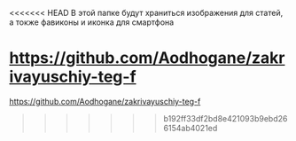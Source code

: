 <<<<<<< HEAD
В этой папке будут храниться изображения для статей, а токже фавиконы и иконка для смартфона

https://github.com/Aodhogane/zakrivayuschiy-teg-f
=======
https://github.com/Aodhogane/zakrivayuschiy-teg-f
>>>>>>> b192ff33df2bd8e421093b9ebd266154ab4021ed
